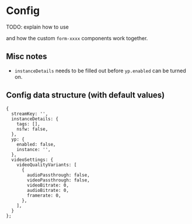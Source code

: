 # Config


TODO: explain how to use <Form> and how the custom `form-xxxx` components work together.


## Misc notes
- `instanceDetails` needs to be filled out before `yp.enabled` can be turned on.



## Config data structure (with default values)
```
{
  streamKey: '',
  instanceDetails: {
    tags: [],
    nsfw: false,
  },
  yp: {
    enabled: false,
    instance: '',
  },
  videoSettings: {
    videoQualityVariants: [
      {
        audioPassthrough: false,
        videoPassthrough: false,
        videoBitrate: 0,
        audioBitrate: 0,
        framerate: 0,
      },
    ],
  }
};
```